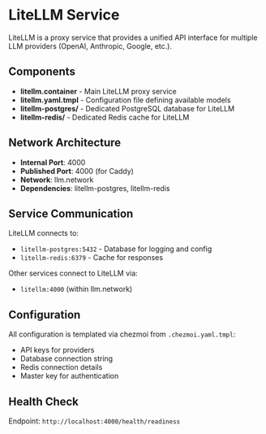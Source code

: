 # LiteLLM Service

LiteLLM is a proxy service that provides a unified API interface for multiple LLM providers (OpenAI, Anthropic, Google, etc.).

## Components

- **litellm.container** - Main LiteLLM proxy service
- **litellm.yaml.tmpl** - Configuration file defining available models
- **litellm-postgres/** - Dedicated PostgreSQL database for LiteLLM
- **litellm-redis/** - Dedicated Redis cache for LiteLLM

## Network Architecture

- **Internal Port**: 4000
- **Published Port**: 4000 (for Caddy)
- **Network**: llm.network
- **Dependencies**: litellm-postgres, litellm-redis

## Service Communication

LiteLLM connects to:
- `litellm-postgres:5432` - Database for logging and config
- `litellm-redis:6379` - Cache for responses

Other services connect to LiteLLM via:
- `litellm:4000` (within llm.network)

## Configuration

All configuration is templated via chezmoi from `.chezmoi.yaml.tmpl`:
- API keys for providers
- Database connection string
- Redis connection details
- Master key for authentication

## Health Check

Endpoint: `http://localhost:4000/health/readiness`
